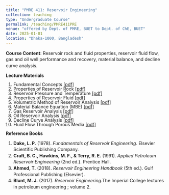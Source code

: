 ```yaml
---
title: "PMRE 411: Reservoir Engineering"
collection: teaching
type: "Undergraduate Course"
permalink: /teaching/PMRE411PRE
venue: "offered by Dept. of PMRE, BUET to Dept. of ChE, BUET"
date: 2025-01-01
location: "Dhaka-1000, Bangladesh"
---
```


<p style="font-size: 14px; line-height: 1.4">
  <b>Course Content</b>: Reservoir rock and fluid properties, reservoir fluid flow, gas and oil well performance and recovery, material balance, and decline curve analysis.
</p>

<b style="font-size: 14px; line-height: 1">Lecture Materials</b>
<ol style="font-size: 14px; line-height: 1">
  <li>Fundamental Concepts <a href="/webpage/files/fundamental_concepts.pdf" target="_blank">[pdf]</a></li>
  <li>Properties of Reservoir Rock <a href="/webpage/files/reservoir_rock_properties.pdf" target="_blank">[pdf]</a></li>
  <li>Reservoir Pressure and Temperature <a href="/webpage/files/reservoir_pressure_temperature.pdf" target="_blank">[pdf]</a></li>
  <li>Properties of Reservoir Fluid <a href="/webpage/files/reservoir_fluid_properties.pdf" target="_blank">[pdf]</a></li>
  <li>Volumetric Method of Reservoir Analysis <a href="/webpage/files/volumetric_method.pdf" target="_blank">[pdf]</a></li>
  <li>Material Balance Equation (MBE) <a href="/webpage/files/mbe.pdf" target="_blank">[pdf]</a></li>
  <li>Gas Reservoir Analysis <a href="/webpage/files/gas_reservoir_analysis.pdf" target="_blank">[pdf]</a></li>
  <li>Oil Reservoir Analysis <a href="/webpage/files/oil_reservoir_analysis.pdf" target="_blank">[pdf]</a></li>
  <li>Decline Curve Analysis <a href="/webpage/files/decline_curve_analysis.pdf" target="_blank">[pdf]</a></li>
  <li>Fluid Flow Through Porous Media <a href="/webpage/files/fluid_flow_porous_media.pdf" target="_blank">[pdf]</a></li>
</ol>

<b style="font-size: 14px; line-height: 1">Reference Books</b>
<ol style="font-size: 14px; line-height: 1.4">
  <li><strong>Dake, L. P.</strong> (1978). <em>Fundamentals of Reservoir Engineering</em>. Elsevier Scientific Publishing Company.</li>
  <li><strong>Craft, B. C., Hawkins, M. F., & Terry, R. E.</strong> (1991). <em>Applied Petroleum Reservoir Engineering</em> (2nd ed.). Prentice Hall.</li>
  <li><strong>Ahmed, T.</strong> (2018). <em>Reservoir Engineering Handbook</em> (5th ed.). Gulf Professional Publishing (Elsevier).</li>
  <li><strong>Blunt, M. J.</strong> (2017). <em>Reservoir Engineering</em>.The Imperial College lectures in petroleum engineering ; volume 2.



